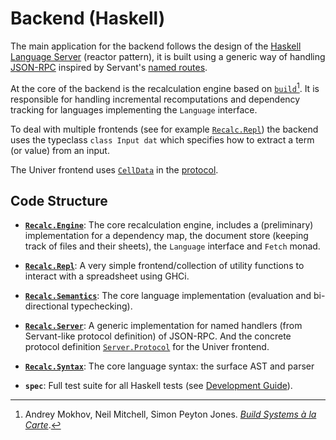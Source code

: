 # Backend (Haskell)

The main application for the backend follows the design of the
[Haskell Language Server][hls] (reactor pattern), it is built using a generic
way of handling [JSON-RPC][json-rpc] inspired by Servant's
[named routes][named-routes].

At the core of the backend is the recalculation engine based on
[`build`][build][^1]. It is responsible for handling incremental recomputations
and dependency tracking for languages implementing the `Language` interface.

To deal with multiple frontends (see for example [`Recalc.Repl`][recalc-repl])
the backend uses the typeclass `class Input dat` which specifies how to extract
a term (or value) from an input.

The Univer frontend uses [`CellData`][recalc-celldata] in the
[protocol][recalc-protocol].

## Code Structure

- **[`Recalc.Engine`](./haddock/Recalc-Engine.html)**:
  The core recalculation engine, includes a (preliminary) implementation for a
  dependency map, the document store (keeping track of files and their sheets),
  the `Language` interface and `Fetch` monad.

- **[`Recalc.Repl`](./haddock/Recalc-Repl.html)**:
  A very simple frontend/collection of utility functions to interact with a
  spreadsheet using GHCi.

- **[`Recalc.Semantics`](./haddock/Recalc-Semantics.html)**:
  The core language implementation (evaluation and bi-directional typechecking).

- **[`Recalc.Server`](./haddock/Recalc-Server.html)**:
  A generic implementation for named handlers (from Servant-like protocol
  definition) of JSON-RPC.
  And the concrete protocol definition [`Server.Protocol`][recalc-protocol] for
  the Univer frontend.

- **[`Recalc.Syntax`](./haddock/Recalc-Syntax-Term.html)**:
  The core language syntax: the surface AST and parser

- **`spec`**: Full test suite for all Haskell tests (see [Development Guide][development]).

<!-- Footnotes & References -->
  [^1]: Andrey Mokhov, Neil Mitchell, Simon Peyton Jones. [*Build Systems à la Carte*](https://dl.acm.org/doi/10.1145/3236774).

  [hls]: https://github.com/haskell/haskell-language-server
  [json-rpc]: https://www.jsonrpc.org/specification
  [named-routes]: https://www.tweag.io/blog/2022-02-24-named-routes
  [build]: https://github.com/snowleopard/build
  [recalc-repl]: ./haddock/Recalc-Repl.html
  [recalc-celldata]: ./haddock/Recalc-Server-Protocol.html#v:CellData
  [recalc-protocol]: ./haddock/Recalc-Server-Protocol.html#v:SpreadsheetProtocol
  [development]: ./development.md
